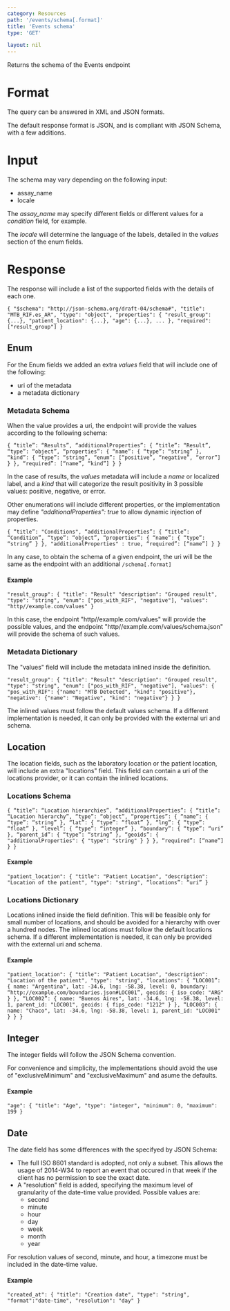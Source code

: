 ```yaml
---
category: Resources
path: '/events/schema[.format]'
title: 'Events schema'
type: 'GET'

layout: nil
---
```


Returns the schema of the Events endpoint

# Format

The query can be answered in XML and JSON formats.

The default response format is JSON, and is compliant with JSON Schema, with a few additions.

# Input

The schema may vary depending on the following input:

* assay_name
* locale

The _assay_name_ may specify different fields or different values for a _condition_ field, for example.

The _locale_ will determine the language of the labels, detailed in the _values_ section of the enum fields.

# Response

The response will include a list of the supported fields with the details of each one.

`{
  "$schema": "http://json-schema.org/draft-04/schema#",
  "title": "MTB_RIF.es_AR",
  "type": "object",
  "properties": {
    "result_group": {...},
    "patient_location": {...},
    "age": {...},
    ...
  },
  "required": ["result_group"]
}`

## Enum

For the Enum fields we added an extra _values_ field that will include one of the following:

* uri of the metadata
* a metadata dictionary

### Metadata Schema

When the value provides a uri, the endpoint will provide the values according to the following schema:

`{
  “title”: “Results”,
  “additionalProperties”: {
    “title”: “Result”,
    “type”: “object”,
    “properties”: {
      “name”: { “type”: “string” },
      “kind”: { “type”: “string”, “enum”: [“positive”, “negative”, “error”] }
    },
    “required”: [“name”, “kind”]
  }
}`

In the case of results, the _values_ metadata will include a _name_ or localized label, and a _kind_ that will categorize the result positivity in 3 possible values: positive, negative, or error.

Other enumerations will include different properties, or the implementation may define _"additionalProperties": true_ to allow dynamic injection of properties.

`{
  “title”: "Conditions",
  “additionalProperties”: {
    “title”: “Condition”,
    “type”: “object”,
    “properties”: {
      “name”: { “type”: “string” }
    },
    "additionalProperties" : true,
    “required”: [“name”]
  }
}`

In any case, to obtain the schema of a given endpoint, the uri will be the same as the endpoint with an additional `/schema[.format]`

#### Example

`"result_group": {
  "title": "Result"
  "description": "Grouped result",
  "type": "string",
  "enum": ["pos_with_RIF", "negative"],
  "values": "http//example.com/values"
}`

In this case, the endpoint "http//example.com/values" will provide the possible values, and the endpoint "http//example.com/values/schema.json" will provide the schema of such values.

### Metadata Dictionary

The "values" field will include the metadata inlined inside the definition.

`"result_group": {
  "title": "Result"
  "description": "Grouped result",
  "type": "string",
  "enum": ["pos_with_RIF", "negative"],
  "values": {
    "pos_with_RIF": {"name": "MTB Detected", "kind": "positive"},
    "negative": {"name": "Negative", "kind": "negative"}
  }
}`


The inlined values must follow the default values schema. If a different implementation is needed, it can only be provided with the external uri and schema.

## Location

The location fields, such as the laboratory location or the patient location, will include an extra "locations" field. This field can contain a uri of the locations provider, or it can contain the inlined locations.

### Locations Schema

`{
  “title”: “Location hierarchies”,
  “additionalProperties”: {
    “title”: “Location hierarchy”,
    “type”: “object”,
    “properties”: {
      “name”: { “type”: “string” },
      “lat”: { “type”: “float” },
      “lng”: { “type”: “float” },
      “level”: { “type”: “integer” },
      “boundary”: { “type”: “uri” },
      “parent_id”: { “type”: “string” },
      “geoids”: {
        "additionalProperties": {
          "type": "string"
        }
      }
    },
    “required”: [“name”]
  }
}`

#### Example

`"patient_location": {
  "title": "Patient Location",
  "description": "Location of the patient",
  "type": "string",
  “locations”: “uri”
}`

### Locations Dictionary

Locations inlined inside the field definition. This will be feasible only for small number of locations, and should be avoided for a hierarchy with over a hundred nodes. The inlined locations must follow the default locations schema. If a different implementation is needed, it can only be provided with the external uri and schema.

#### Example

`"patient_location": {
  "title": "Patient Location",
  "description": "Location of the patient",
  "type": "string",
  "locations": {
    “LOC001”: {
      name: "Argentina",
      lat: -34.6,
      lng: -58.38,
      level: 0,
      boundary: “http://example.com/boundaries.json#LOC001”,
      geoids: { iso_code: "ARG" }
    },
    “LOC002”: {
      name: "Buenos Aires",
      lat: -34.6,
      lng: -58.38,
      level: 1,
      parent_id: "LOC001",
      geoids: { fips_code: "1212" }
    },
    “LOC003”: {
      name: "Chaco",
      lat: -34.6,
      lng: -58.38,
      level: 1,
      parent_id: "LOC001"
    }
  }
}`

## Integer
The integer fields will follow the JSON Schema convention.

For convenience and simplicity, the implementations should avoid the use of "exclusiveMinimum" and "exclusiveMaximum" and asume the defaults.

#### Example

`"age": {
  "title": "Age",
  "type": "integer",
  "minimum": 0,
  "maximum": 199
}`

## Date

The date field has some differences with the specifyed by JSON Schema:

* The full ISO 8601 standard is adopted, not only a subset. This allows the usage of 2014-W34 to report an event that occured in that week if the client has no permission to see the exact date.
* A "resolution" field is added, specifying the maximum level of granularity of the date-time value provided. Possible values are:
  * second
  * minute
  * hour
  * day
  * week
  * month
  * year

For resolution values of second, minute, and hour, a timezone must be included in the date-time value.

#### Example

`"created_at": {
  "title": "Creation date",
  "type": "string",
  "format":"date-time",
  "resolution": "day"
}`
